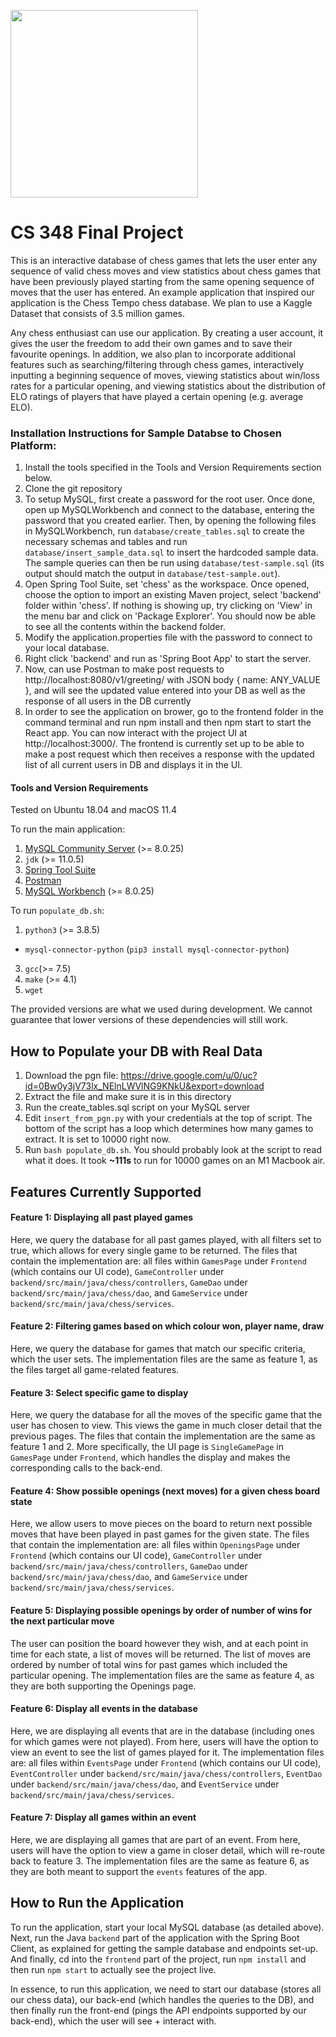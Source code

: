<img src="https://i.pinimg.com/originals/5e/45/c3/5e45c3f6445fba750c3b4776c7a298fb.gif"  width="300"><img/>

# CS 348 Final Project
This is an interactive database of chess games that lets the user enter any sequence of valid chess moves and view statistics about chess games that have been previously played starting from the same opening sequence of moves that the user has entered. An example application that inspired our application is the Chess Tempo chess database. We plan to use a Kaggle Dataset that consists of 3.5 million games. 

Any chess enthusiast can use our application. By creating a user account, it gives the user the freedom to add their own games and to save their favourite openings. In addition, we also plan to incorporate additional features such as searching/filtering through chess games, interactively inputting a beginning sequence of moves, viewing statistics about win/loss rates for a particular opening, and viewing statistics about the distribution of ELO ratings of players that have played a certain opening (e.g. average ELO).

### Installation Instructions for Sample Databse to Chosen Platform:

1. Install the tools specified in the Tools and Version Requirements section below.
2. Clone the git repository
3. To setup MySQL, first create a password for the root user. Once done, open up MySQLWorkbench and connect to the database, entering the password that you created earlier. Then, by opening the following files in MySQLWorkbench, run `database/create_tables.sql` to create the necessary schemas and tables and run `database/insert_sample_data.sql` to insert the hardcoded sample data. The sample queries can then be run using `database/test-sample.sql` (its output should match the output in `database/test-sample.out`).
4. Open Spring Tool Suite, set 'chess' as the workspace. Once opened, choose the option to import an existing Maven project, select 'backend' folder within 'chess'. If nothing is showing up, try clicking on 'View' in the menu bar and click on 'Package Explorer'. You should now be able to see all the contents within the backend folder.
5. Modify the application.properties file with the password to connect to your local database.
6. Right click 'backend' and run as 'Spring Boot App' to start the server.
7. Now, can use Postman to make post requests to http://localhost:8080/v1/greeting/ with JSON body { name: ANY_VALUE }, and will see the updated value entered into your DB as well as the response of all users in the DB currently
8. In order to see the application on brower, go to the frontend folder in the command terminal and run npm install and then npm start to start the React app. You can now interact with the project UI at http://localhost:3000/. The frontend is currently set up to be able to make a post request which then receives a response with the updated list of all current users in DB and displays it in the UI.

#### Tools and Version Requirements
Tested on Ubuntu 18.04 and macOS 11.4

To run the main application:
1. [MySQL Community Server](https://dev.mysql.com/downloads/mysql/) (>= 8.0.25)
2. `jdk` (>= 11.0.5)
3. [Spring Tool Suite](https://spring.io/tools)
4. [Postman](https://www.postman.com/product/rest-client/)
5. [MySQL Workbench](https://dev.mysql.com/downloads/workbench/) (>= 8.0.25)

To run `populate_db.sh`:
1. `python3` (>= 3.8.5)
- `mysql-connector-python` (`pip3 install mysql-connector-python`)
3. `gcc`(>= 7.5)
4. `make` (>= 4.1)
5. `wget`

The provided versions are what we used during development. We cannot guarantee that lower versions of these dependencies will still work.

## How to Populate your DB with Real Data

1. Download the pgn file: https://drive.google.com/u/0/uc?id=0Bw0y3jV73lx_NElnLWVlNG9KNkU&export=download
2. Extract the file and make sure it is in this directory
3. Run the create_tables.sql script on your MySQL server
4. Edit `insert_from_pgn.py` with your credentials at the top of script. The bottom of the script has a loop
which determines how many games to extract. It is set to 10000 right now.
5. Run `bash populate_db.sh`. You should probably look at the script to read what it does. It took **~111s** to run for 10000 games on an M1 Macbook air.

## Features Currently Supported

#### Feature 1: Displaying all past played games

Here, we query the database for all past games played, with all filters set to true, which allows for every single game to be returned. The files that contain the implementation are: all files within `GamesPage` under `Frontend` (which contains our UI code), `GameController` under `backend/src/main/java/chess/controllers`, `GameDao` under `backend/src/main/java/chess/dao`, and `GameService` under `backend/src/main/java/chess/services`.

#### Feature 2: Filtering games based on which colour won, player name, draw

Here, we query the database for games that match our specific criteria, which the user sets. The implementation files are the same as feature 1, as the files target all game-related features.

#### Feature 3: Select specific game to display

Here, we query the database for all the moves of the specific game that the user has chosen to view. This views the game in much closer detail that the previous pages. The files that contain the implementation are the same as feature 1 and 2. More specifically, the UI page is `SingleGamePage` in `GamesPage` under `Frontend`, which handles the display and makes the corresponding calls to the back-end.

#### Feature 4: Show possible openings (next moves) for a given chess board state

Here, we allow users to move pieces on the board to return next possible moves that have been played in past games for the given state. The files that contain the implementation are: all files within `OpeningsPage` under `Frontend` (which contains our UI code), `GameController` under `backend/src/main/java/chess/controllers`, `GameDao` under `backend/src/main/java/chess/dao`, and `GameService` under `backend/src/main/java/chess/services`.

#### Feature 5: Displaying possible openings by order of number of wins for the next particular move

The user can position the board however they wish, and at each point in time for each state, a list of moves will be returned. The list of moves are ordered by number of total wins for past games which included the particular opening. The implementation files are the same as feature 4, as they are both supporting the Openings page.

#### Feature 6: Display all events in the database

Here, we are displaying all events that are in the database (including ones for which games were not played). From here, users will have the option to view an event to see the list of games played for it. The implementation files are: all files within `EventsPage` under `Frontend` (which contains our UI code), `EventController` under `backend/src/main/java/chess/controllers`, `EventDao` under `backend/src/main/java/chess/dao`, and `EventService` under `backend/src/main/java/chess/services`.

#### Feature 7: Display all games within an event

Here, we are displaying all games that are part of an event. From here, users will have the option to view a game in closer detail, which will re-route back to feature 3. The implementation files are the same as feature 6, as they are both meant to support the `events` features of the app.

## How to Run the Application

To run the application, start your local MySQL database (as detailed above). Next, run the Java `backend` part of the application with the Spring Boot Client, as explained for getting the sample database and endpoints set-up. And finally, cd into the `frontend` part of the project, run `npm install` and then run `npm start` to actually see the project live.

In essence, to run this application, we need to start our database (stores all our chess data), our back-end (which handles the queries to the DB), and then finally run the front-end (pings the API endpoints supported by our back-end), which the user will see + interact with.